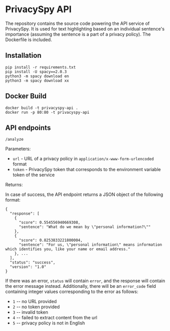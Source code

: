 # PrivacySpy API
The repository contains the source code powering the API service of PrivacySpy. It is used for text highlighting based on an individual sentence's importance (assuming the sentence is a part of a privacy policy). The Dockerfile is included.

## Installation
```
pip install -r requirements.txt
pip install -U spacy==2.0.3
python3 -m spacy download en
python3 -m spacy download xx
```

## Docker Build
```
docker build -t privacyspy-api .
docker run -p 80:80 -t privacyspy-api
```

## API endpoints
`/analyze`

Parameters:

- `url` - URL of a privacy policy in `application/x-www-form-urlencoded` format
- `token` - PrivacySpy token that corresponds to the environment variable token of the service

Returns:

In case of success, the API endpoint returns a JSON object of the following format:

```
{
  "response": [
    {
      "score": 0.554556940669308, 
      "sentence": "What do we mean by \"personal information?\""
    }, 
    {
      "score": 0.8253833221800004, 
      "sentence": "For us, \"personal information\" means information which identifies you, like your name or email address."
    }, ...
  ], 
  "status": "success", 
  "version": "1.0"
}
```
If there was an error, `status` will contain `error`, and the response will contain the error message instead. Additionally, there will be an `error_code` field containing integer values corresponding to the error as follows:
- `1` -- no URL provided
- `2` -- no token provided
- `3` -- invalid token
- `4` -- failed to extract content from the url
- `5` -- privacy policy is not in English